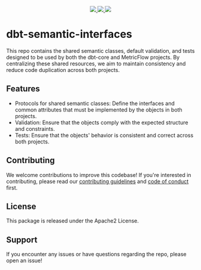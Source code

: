 <p align="center">
    <a target="_blank" href="https://twitter.com/dbt_labs">
    <img src="https://img.shields.io/twitter/follow/dbt_labs?labelColor=image.png&color=163B36&logo=twitter&style=flat">
  </a>
    <a target="_blank" href="https://www.getdbt.com/community/">
    <img src="https://img.shields.io/badge/Slack-join-163B36">
  </a>
    <a href="https://github.com/psf/black"><img src="https://img.shields.io/badge/code%20style-black-000000.svg" /></a>
</p>

# dbt-semantic-interfaces

This repo contains the shared semantic classes, default validation, and tests designed to be used by both the dbt-core and MetricFlow projects. By centralizing these shared resources, we aim to maintain consistency and reduce code duplication across both projects. 

## Features
- Protocols for shared semantic classes: Define the interfaces and common attributes that must be implemented by the objects in both projects.
- Validation: Ensure that the objects comply with the expected structure and constraints.
- Tests: Ensure that the objects' behavior is consistent and correct across both projects.

## Contributing
We welcome contributions to improve this codebase! If you're interested in contributing, please read our [contributing guidelines](CONTRIBUTING.md) and [code of conduct](CODE_OF_CONDUCT.md) first.

## License
This package is released under the Apache2 License.

## Support
If you encounter any issues or have questions regarding the repo, please open an issue!